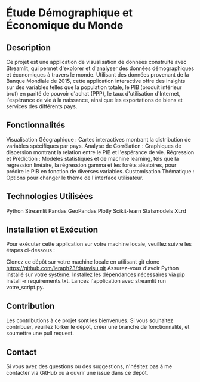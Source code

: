 # Étude Démographique et Économique du Monde

## Description

Ce projet est une application de visualisation de données construite avec Streamlit, qui permet d'explorer et d'analyser des données démographiques et économiques à travers le monde. Utilisant des données provenant de la Banque Mondiale de 2015, cette application interactive offre des insights sur des variables telles que la population totale, le PIB (produit intérieur brut) en parité de pouvoir d'achat (PPP), le taux d'utilisation d'Internet, l'espérance de vie à la naissance, ainsi que les exportations de biens et services des différents pays.

## Fonctionnalités

Visualisation Géographique : Cartes interactives montrant la distribution de variables spécifiques par pays.
Analyse de Corrélation : Graphiques de dispersion montrant la relation entre le PIB et l'espérance de vie.
Régression et Prédiction : Modèles statistiques et de machine learning, tels que la régression linéaire, la régression gamma et les forêts aléatoires, pour prédire le PIB en fonction de diverses variables.
Customisation Thématique : Options pour changer le thème de l'interface utilisateur.

## Technologies Utilisées

Python
Streamlit
Pandas
GeoPandas
Plotly
Scikit-learn
Statsmodels
XLrd

## Installation et Exécution

Pour exécuter cette application sur votre machine locale, veuillez suivre les étapes ci-dessous :

Clonez ce dépôt sur votre machine locale en utilisant git clone https://github.com/leraph23/datavisu.git
Assurez-vous d'avoir Python installé sur votre système.
Installez les dépendances nécessaires via pip install -r requirements.txt.
Lancez l'application avec streamlit run votre_script.py.

## Contribution

Les contributions à ce projet sont les bienvenues. Si vous souhaitez contribuer, veuillez forker le dépôt, créer une branche de fonctionnalité, et soumettre une pull request.

## Contact

Si vous avez des questions ou des suggestions, n'hésitez pas à me contacter via GitHub ou à ouvrir une issue dans ce dépôt.
